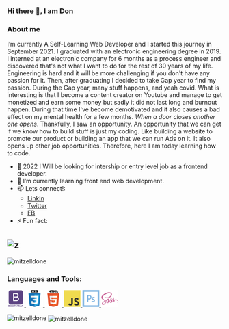 ### Hi there 👋, I am Don

### About me
I’m currently A Self-Learning Web Developer and I started this journey in September 2021. I graduated with an electronic engineering degree in 2019. I interned at an electronic company for 6 months as a process engineer and discovered that's not what I want to do for the rest of 30 years of my life. Engineering is hard and it will be more challenging if you don't have any passion for it. Then, after graduating I decided to take Gap year to find my passion. During the Gap year, many stuff happens, and yeah covid. What is interesting is that I become a content creator on Youtube and manage to get monetized and earn some money but sadly it did not last long and burnout happen. During that time I've become demotivated and it also causes a bad effect on my mental health for a few months. *When a door closes another one opens*. Thankfully, I saw an opportunity. An opportunity that we can get if we know how to build stuff is just my coding. Like building a website to promote our product or building an app that we can run Ads on it. It also opens up other job opportunities. Therefore, here I am today learning how to code.

- 🦾 2022 I Will be looking for intership or entry level job as a frontend developer.
- 🌱 I’m currently learning front end web development.
- 📫 Lets connect!: 
  - [LinkIn](https://www.linkedin.com/in/mitzelldone-majilang-v-95ab3b21b/) 
  - [Twitter](https://twitter.com/Donee96)
  - [FB](https://www.facebook.com/Mzdone96/)
- ⚡ Fun fact:
## ![z](https://c.tenor.com/BFLvU0UB74AAAAAC/office-sentence.gif) 
<p align="left"> <img src="https://komarev.com/ghpvc/?username=mitzelldone&label=Profile%20views&color=0e75b6&style=flat" alt="mitzelldone" /> </p>


<h3 align="left">Languages and Tools:</h3>
<p align="left"> <a href="https://getbootstrap.com" target="_blank"> <img src="https://raw.githubusercontent.com/devicons/devicon/master/icons/bootstrap/bootstrap-plain-wordmark.svg" alt="bootstrap" width="40" height="40"/> </a> <a href="https://www.w3schools.com/css/" target="_blank"> <img src="https://raw.githubusercontent.com/devicons/devicon/master/icons/css3/css3-original-wordmark.svg" alt="css3" width="40" height="40"/> </a> <a href="https://www.w3.org/html/" target="_blank"> <img src="https://raw.githubusercontent.com/devicons/devicon/master/icons/html5/html5-original-wordmark.svg" alt="html5" width="40" height="40"/> </a> <a href="https://developer.mozilla.org/en-US/docs/Web/JavaScript" target="_blank"> <img src="https://raw.githubusercontent.com/devicons/devicon/master/icons/javascript/javascript-original.svg" alt="javascript" width="40" height="40"/> </a>  <a href="https://www.photoshop.com/en" target="_blank"> <img src="https://raw.githubusercontent.com/devicons/devicon/master/icons/photoshop/photoshop-line.svg" alt="photoshop" width="40" height="40"/> </a> <a href="https://sass-lang.com" target="_blank"> <img src="https://raw.githubusercontent.com/devicons/devicon/master/icons/sass/sass-original.svg" alt="sass" width="40" height="40"/> </a> </p>

<p><img align="left" src="https://github-readme-stats.vercel.app/api/top-langs?username=mitzelldone&theme=bear&show_icons=true&locale=en&layout=compact" alt="mitzelldone" /></p>

<p>&nbsp;<img align="center" src="https://github-readme-stats.vercel.app/api?username=mitzelldone&theme=bear&show_icons=true&locale=en" alt="mitzelldone" /></p>
